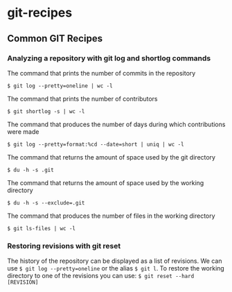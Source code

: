 # git-recipes
## Common GIT Recipes

### Analyzing a repository with git log and shortlog commands

The command that prints the number of commits in the repository

`$ git log --pretty=oneline | wc -l`

The command that prints the number of contributors

`$ git shortlog -s | wc -l`

The command that produces the number of days during which contributions were made

`$ git log --pretty=format:%cd --date=short | uniq | wc -l`

The command that returns the amount of space used by the git directory 

`$ du -h -s .git`

The command that returns the amount of space used by the working directory 

`$ du -h -s --exclude=.git`

The command that produces the number of files in the working directory 

`$ git ls-files | wc -l`

### Restoring revisions with git reset
The history of the repository can be displayed as a list of revisions. We can use `$ git log --pretty=oneline` or the alias `$ git l`. To restore the working directory to one of the revisions you can use: `$ git reset --hard [REVISION]`
